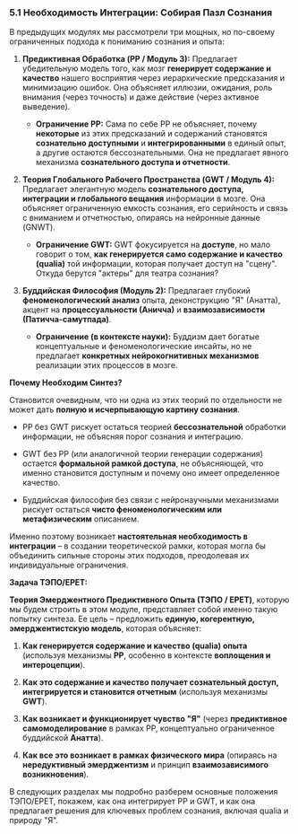 ### 5.1 Необходимость Интеграции: Собирая Пазл Сознания

В предыдущих модулях мы рассмотрели три мощных, но по-своему ограниченных подхода к пониманию сознания и опыта:

1.  **Предиктивная Обработка (PP / Модуль 3):** Предлагает убедительную модель того, как мозг **генерирует содержание и качество** нашего восприятия через иерархические предсказания и минимизацию ошибок. Она объясняет иллюзии, ожидания, роль внимания (через точность) и даже действие (через активное выведение).
    
    -   **Ограничение PP:** Сама по себе PP не объясняет, почему **некоторые** из этих предсказаний и содержаний становятся **сознательно доступными** и **интегрированными** в единый опыт, а другие остаются бессознательными. Она не предлагает явного механизма **сознательного доступа и отчетности**.
        
2.  **Теория Глобального Рабочего Пространства (GWT / Модуль 4):** Предлагает элегантную модель **сознательного доступа, интеграции и глобального вещания** информации в мозге. Она объясняет ограниченную емкость сознания, его серийность и связь с вниманием и отчетностью, опираясь на нейронные данные (GNWT).
    
    -   **Ограничение GWT:** GWT фокусируется на **доступе**, но мало говорит о том, **как генерируется само содержание и качество (qualia)** той информации, которая получает доступ на "сцену". Откуда берутся "актеры" для театра сознания?
        
3.  **Буддийская Философия (Модуль 2):** Предлагает глубокий **феноменологический анализ** опыта, деконструкцию "Я" (Анатта), акцент на **процессуальности (Аничча)** и **взаимозависимости (Патичча-самутпада)**.
    
    -   **Ограничение (в контексте науки):** Буддизм дает богатые концептуальные и феноменологические инсайты, но не предлагает **конкретных нейрокогнитивных механизмов** реализации этих процессов в мозге.
        

**Почему Необходим Синтез?**

Становится очевидным, что ни одна из этих теорий по отдельности не может дать **полную и исчерпывающую картину сознания**.

-   PP без GWT рискует остаться теорией **бессознательной** обработки информации, не объясняя порог сознания и интеграцию.
    
-   GWT без PP (или аналогичной теории генерации содержания) остается **формальной рамкой доступа**, не объясняющей, что именно становится доступным и почему оно имеет определенное качество.
    
-   Буддийская философия без связи с нейронаучными механизмами рискует остаться **чисто феноменологическим или метафизическим** описанием.
    

Именно поэтому возникает **настоятельная необходимость в интеграции** – в создании теоретической рамки, которая могла бы объединить сильные стороны этих подходов, преодолевая их индивидуальные ограничения.

**Задача ТЭПО/EPET:**

**Теория Эмерджентного Предиктивного Опыта (ТЭПО / EPET)**, которую мы будем строить в этом модуле, представляет собой именно такую попытку синтеза. Ее цель – предложить **единую, когерентную, эмерджентистскую модель**, которая объясняет:

1.  **Как генерируется содержание и качество (qualia) опыта** (используя механизмы **PP**, особенно в контексте **воплощения и интероцепции**).
    
2.  **Как это содержание и качество получает сознательный доступ, интегрируется и становится отчетным** (используя механизмы **GWT**).
    
3.  **Как возникает и функционирует чувство "Я"** (через **предиктивное самомоделирование** в рамках PP, концептуально ограниченное буддийской **Анатта**).
    
4.  **Как все это возникает в рамках физического мира** (опираясь на **нередуктивный эмерджентизм** и принцип **взаимозависимого возникновения**).
    

В следующих разделах мы подробно разберем основные положения ТЭПО/EPET, покажем, как она интегрирует PP и GWT, и как она предлагает решения для ключевых проблем сознания, включая qualia и природу "Я".
